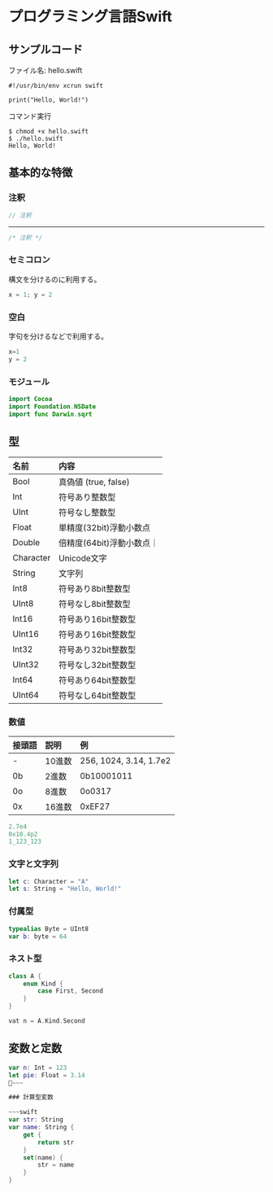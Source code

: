 # プログラミング言語Swift
## サンプルコード
ファイル名: hello.swift

    #!/usr/bin/env xcrun swift

    print("Hello, World!")

コマンド実行

    $ chmod +x hello.swift
    $ ./hello.swift
    Hello, World!

## 基本的な特徴
### 注釈

~~~swift
// 注釈
~~~

---

~~~swift
/* 注釈 */
~~~

### セミコロン
構文を分けるのに利用する。

~~~swift
x = 1; y = 2
~~~

### 空白
字句を分けるなどで利用する。

~~~swift
x=1
y = 2
~~~

### モジュール

~~~swift
import Cocoa
import Foundation.NSDate
import func Darwin.sqrt
~~~

## 型

|名前|内容|
|:--|:--|
|Bool|真偽値 (true, false)|
|Int|符号あり整数型|
|UInt|符号なし整数型|
|Float|単精度(32bit)浮動小数点|
|Double|倍精度(64bit)浮動小数点｜
|Character|Unicode文字|
|String|文字列|
|Int8|符号あり8bit整数型|
|UInt8|符号なし8bit整数型|
|Int16|符号あり16bit整数型|
|UInt16|符号あり16bit整数型|
|Int32|符号あり32bit整数型|
|UInt32|符号なし32bit整数型|
|Int64|符号あり64bit整数型|
|UInt64|符号なし64bit整数型|

### 数値

|接頭語|説明|例|
|:--|:--|:--|
|-|10進数|256, 1024, 3.14, 1.7e2|
|0b|2進数|0b10001011|
|0o|8進数|0o0317|
|0x|16進数|0xEF27|

~~~swift
2.7e4
0x10.4p2
1_123_123
~~~

### 文字と文字列

```swift
let c: Character = "A"
let s: String = "Hello, World!"
```

### 付属型

~~~swift
typealias Byte = UInt8
var b: byte = 64
~~~

### ネスト型

~~~swift
class A {
    enum Kind {
        case First, Second
    }
}

vat n = A.Kind.Second
~~~

## 変数と定数

~~~swift
var n: Int = 123
let pie: Float = 3.14
~~~

### 計算型変数

~~~swift
var str: String
var name: String {
    get {
        return str
    }
    set(name) {
        str = name
    }
}
~~~
